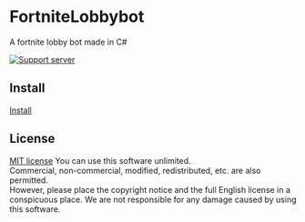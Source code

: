 # FortniteLobbybot
A fortnite lobby bot made in C#

[![Support server](https://discordapp.com/api/guilds/718709023427526697/widget.png?style=banner2)](https://discord.gg/NEnka5N)

## Install
[Install](docs/en/install.md "install.md")

## License
[MIT license](LICENSE "LICENSE")
You can use this software unlimited.  
Commercial, non-commercial, modified, redistributed, etc. are also permitted.  
However, please place the copyright notice and the full English license in a conspicuous place.
We are not responsible for any damage caused by using this software.  
